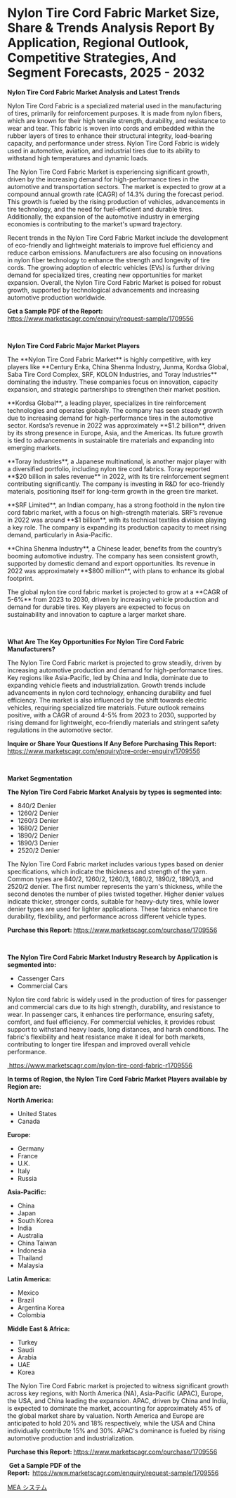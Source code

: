 <p><h1>Nylon Tire Cord Fabric Market Size, Share & Trends Analysis Report By Application, Regional Outlook, Competitive Strategies, And Segment Forecasts, 2025 - 2032</h1></p><p><strong>Nylon Tire Cord Fabric Market Analysis and Latest Trends</strong></p>
<p><p>Nylon Tire Cord Fabric is a specialized material used in the manufacturing of tires, primarily for reinforcement purposes. It is made from nylon fibers, which are known for their high tensile strength, durability, and resistance to wear and tear. This fabric is woven into cords and embedded within the rubber layers of tires to enhance their structural integrity, load-bearing capacity, and performance under stress. Nylon Tire Cord Fabric is widely used in automotive, aviation, and industrial tires due to its ability to withstand high temperatures and dynamic loads.</p><p>The Nylon Tire Cord Fabric Market is experiencing significant growth, driven by the increasing demand for high-performance tires in the automotive and transportation sectors. The market is expected to grow at a compound annual growth rate (CAGR) of 14.3% during the forecast period. This growth is fueled by the rising production of vehicles, advancements in tire technology, and the need for fuel-efficient and durable tires. Additionally, the expansion of the automotive industry in emerging economies is contributing to the market's upward trajectory.</p><p>Recent trends in the Nylon Tire Cord Fabric Market include the development of eco-friendly and lightweight materials to improve fuel efficiency and reduce carbon emissions. Manufacturers are also focusing on innovations in nylon fiber technology to enhance the strength and longevity of tire cords. The growing adoption of electric vehicles (EVs) is further driving demand for specialized tires, creating new opportunities for market expansion. Overall, the Nylon Tire Cord Fabric Market is poised for robust growth, supported by technological advancements and increasing automotive production worldwide.</p></p>
<p><strong>Get a Sample PDF of the Report:&nbsp;</strong> <a href="https://www.marketscagr.com/enquiry/request-sample/1709556?utm_campaign=1889&utm_medium=2&utm_source=Github&utm_content=ia&utm_term=25012025&utm_id=nylon-tire-cord-fabric">https://www.marketscagr.com/enquiry/request-sample/1709556</a></p>
<p>&nbsp;</p>
<p><strong>Nylon Tire Cord Fabric Major Market Players</strong></p>
<p><p>The **Nylon Tire Cord Fabric Market** is highly competitive, with key players like **Century Enka, China Shenma Industry, Junma, Kordsa Global, Saba Tire Cord Complex, SRF, KOLON Industries, and Toray Industries** dominating the industry. These companies focus on innovation, capacity expansion, and strategic partnerships to strengthen their market position.</p><p>**Kordsa Global**, a leading player, specializes in tire reinforcement technologies and operates globally. The company has seen steady growth due to increasing demand for high-performance tires in the automotive sector. Kordsa’s revenue in 2022 was approximately **$1.2 billion**, driven by its strong presence in Europe, Asia, and the Americas. Its future growth is tied to advancements in sustainable tire materials and expanding into emerging markets.</p><p>**Toray Industries**, a Japanese multinational, is another major player with a diversified portfolio, including nylon tire cord fabrics. Toray reported **$20 billion in sales revenue** in 2022, with its tire reinforcement segment contributing significantly. The company is investing in R&D for eco-friendly materials, positioning itself for long-term growth in the green tire market.</p><p>**SRF Limited**, an Indian company, has a strong foothold in the nylon tire cord fabric market, with a focus on high-strength materials. SRF’s revenue in 2022 was around **$1 billion**, with its technical textiles division playing a key role. The company is expanding its production capacity to meet rising demand, particularly in Asia-Pacific.</p><p>**China Shenma Industry**, a Chinese leader, benefits from the country’s booming automotive industry. The company has seen consistent growth, supported by domestic demand and export opportunities. Its revenue in 2022 was approximately **$800 million**, with plans to enhance its global footprint.</p><p>The global nylon tire cord fabric market is projected to grow at a **CAGR of 5-6%** from 2023 to 2030, driven by increasing vehicle production and demand for durable tires. Key players are expected to focus on sustainability and innovation to capture a larger market share.</p></p>
<p>&nbsp;</p>
<p><strong>What Are The Key Opportunities For Nylon Tire Cord Fabric Manufacturers?</strong></p>
<p><p>The Nylon Tire Cord Fabric market is projected to grow steadily, driven by increasing automotive production and demand for high-performance tires. Key regions like Asia-Pacific, led by China and India, dominate due to expanding vehicle fleets and industrialization. Growth trends include advancements in nylon cord technology, enhancing durability and fuel efficiency. The market is also influenced by the shift towards electric vehicles, requiring specialized tire materials. Future outlook remains positive, with a CAGR of around 4-5% from 2023 to 2030, supported by rising demand for lightweight, eco-friendly materials and stringent safety regulations in the automotive sector.</p></p>
<p><strong>Inquire or Share Your Questions If Any Before Purchasing This Report:</strong> <a href="https://www.marketscagr.com/enquiry/pre-order-enquiry/1709556?utm_campaign=1889&utm_medium=2&utm_source=Github&utm_content=ia&utm_term=25012025&utm_id=nylon-tire-cord-fabric">https://www.marketscagr.com/enquiry/pre-order-enquiry/1709556</a></p>
<p>&nbsp;</p>
<p><strong>Market Segmentation</strong></p>
<p><strong>The Nylon Tire Cord Fabric Market Analysis by types is segmented into:</strong></p>
<p><ul><li>840/2 Denier</li><li>1260/2 Denier</li><li>1260/3 Denier</li><li>1680/2 Denier</li><li>1890/2 Denier</li><li>1890/3 Denier</li><li>2520/2 Denier</li></ul></p>
<p><p>The Nylon Tire Cord Fabric market includes various types based on denier specifications, which indicate the thickness and strength of the yarn. Common types are 840/2, 1260/2, 1260/3, 1680/2, 1890/2, 1890/3, and 2520/2 denier. The first number represents the yarn's thickness, while the second denotes the number of plies twisted together. Higher denier values indicate thicker, stronger cords, suitable for heavy-duty tires, while lower denier types are used for lighter applications. These fabrics enhance tire durability, flexibility, and performance across different vehicle types.</p></p>
<p><strong>Purchase this Report:&nbsp;</strong><a href="https://www.marketscagr.com/purchase/1709556?utm_campaign=1889&utm_medium=2&utm_source=Github&utm_content=ia&utm_term=25012025&utm_id=nylon-tire-cord-fabric">https://www.marketscagr.com/purchase/1709556</a></p>
<p>&nbsp;</p>
<p><strong>The Nylon Tire Cord Fabric Market Industry Research by Application is segmented into:</strong></p>
<p><ul><li>Cassenger Cars</li><li>Commercial Cars</li></ul></p>
<p><p>Nylon tire cord fabric is widely used in the production of tires for passenger and commercial cars due to its high strength, durability, and resistance to wear. In passenger cars, it enhances tire performance, ensuring safety, comfort, and fuel efficiency. For commercial vehicles, it provides robust support to withstand heavy loads, long distances, and harsh conditions. The fabric's flexibility and heat resistance make it ideal for both markets, contributing to longer tire lifespan and improved overall vehicle performance.</p></p>
<p><a href="https://www.marketscagr.com/nylon-tire-cord-fabric-r1709556?utm_campaign=1889&utm_medium=2&utm_source=Github&utm_content=ia&utm_term=25012025&utm_id=nylon-tire-cord-fabric">&nbsp;https://www.marketscagr.com/nylon-tire-cord-fabric-r1709556</a></p>
<p><strong>In terms of Region, the Nylon Tire Cord Fabric Market Players available by Region are:</strong></p>
<p>
    <p> <strong> North America: </strong>
        <ul>
            <li>United States</li>
            <li>Canada</li>
        </ul>
        </p> 
    <p> <strong> Europe: </strong>
        <ul>
            <li>Germany</li>
            <li>France</li>
            <li>U.K.</li>
            <li>Italy</li>
            <li>Russia</li>
        </ul>
        </p> 
    <p> <strong> Asia-Pacific: </strong>
        <ul>
            <li>China</li>
            <li>Japan</li>
            <li>South Korea</li>
            <li>India</li>
            <li>Australia</li>
            <li>China Taiwan</li>
            <li>Indonesia</li>
            <li>Thailand</li>
            <li>Malaysia</li>
        </ul>
        </p> 
    <p> <strong> Latin America: </strong>
        <ul>
            <li>Mexico</li>
            <li>Brazil</li>
            <li>Argentina Korea</li>
            <li>Colombia</li>
        </ul>
        </p> 
    <p> <strong> Middle East & Africa: </strong>
        <ul>
            <li>Turkey</li>
            <li>Saudi</li>
            <li>Arabia</li>
            <li>UAE</li>
            <li>Korea</li>
        </ul>
    </p>
    </p>
<p><p>The Nylon Tire Cord Fabric market is projected to witness significant growth across key regions, with North America (NA), Asia-Pacific (APAC), Europe, the USA, and China leading the expansion. APAC, driven by China and India, is expected to dominate the market, accounting for approximately 45% of the global market share by valuation. North America and Europe are anticipated to hold 20% and 18% respectively, while the USA and China individually contribute 15% and 30%. APAC's dominance is fueled by rising automotive production and industrialization.</p></p>
<p><strong>Purchase this Report: </strong><a href="https://www.marketscagr.com/purchase/1709556?utm_campaign=1889&utm_medium=2&utm_source=Github&utm_content=ia&utm_term=25012025&utm_id=nylon-tire-cord-fabric">https://www.marketscagr.com/purchase/1709556</a></p>
<p>&nbsp;<strong>Get a Sample PDF of the Report:&nbsp;&nbsp;</strong><a href="https://www.marketscagr.com/enquiry/request-sample/1709556?utm_campaign=1889&utm_medium=2&utm_source=Github&utm_content=ia&utm_term=25012025&utm_id=nylon-tire-cord-fabric">https://www.marketscagr.com/enquiry/request-sample/1709556</a></p>
<p><strong></strong></p>
<p><p><a href="https://github.com/lababdou/Market-Research-Report-List-6/blob/main/796102533504.md?utm_campaign=1889&utm_medium=2&utm_source=Github&utm_content=ia&utm_term=25012025&utm_id=nylon-tire-cord-fabric">MEA システム</a></p></p>
